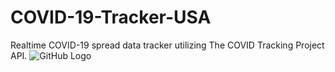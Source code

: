 # COVID-19-Tracker-USA
 Realtime COVID-19 spread data tracker utilizing The COVID Tracking Project API.
 ![GitHub Logo](COVID_Banner1.png)
